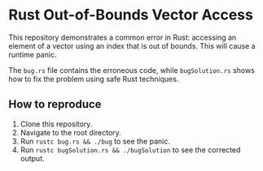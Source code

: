# Rust Out-of-Bounds Vector Access

This repository demonstrates a common error in Rust: accessing an element of a vector using an index that is out of bounds.  This will cause a runtime panic.

The `bug.rs` file contains the erroneous code, while `bugSolution.rs` shows how to fix the problem using safe Rust techniques.

## How to reproduce

1. Clone this repository.
2. Navigate to the root directory.
3. Run `rustc bug.rs && ./bug` to see the panic.
4. Run `rustc bugSolution.rs && ./bugSolution` to see the corrected output.
